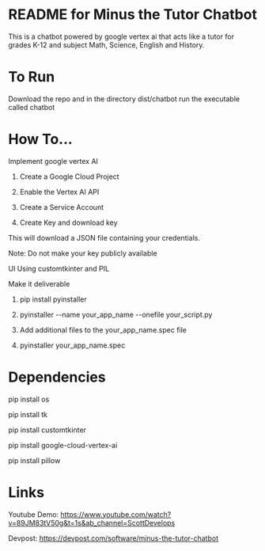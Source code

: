 # README for Minus the Tutor Chatbot
This is a chatbot powered by google vertex ai that acts like a tutor for grades K-12 and subject Math, Science, English and History.

# To Run
Download the repo and in the directory dist/chatbot run the executable called chatbot

# How To...

Implement google vertex AI

1. Create a Google Cloud Project

2. Enable the Vertex AI API

3. Create a Service Account

4. Create Key and download key

This will download a JSON file containing your credentials.

Note: Do not make your key publicly available


UI Using customtkinter and PIL

Make it deliverable

1. pip install pyinstaller

2. pyinstaller --name your_app_name --onefile your_script.py

3. Add additional files to the your_app_name.spec file

4. pyinstaller your_app_name.spec


# Dependencies

pip install os

pip install tk

pip install customtkinter

pip install google-cloud-vertex-ai

pip install pillow

# Links

Youtube Demo: https://www.youtube.com/watch?v=89JM83tV50g&t=1s&ab_channel=ScottDevelops

Devpost: https://devpost.com/software/minus-the-tutor-chatbot
